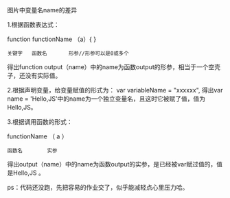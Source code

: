 
图片中变量名name的差异

1.根据函数表达式：

  function functionName （a）{ }

    关键字   函数名       形参//形参可以是0或多个

  得出function output（name）中的name为函数output的形参，相当于一个空壳子，还没有实际值。

2.根据声明变量，给变量赋值的形式为：
  var variableName  = "xxxxxx",
  得出var name = 'Hello,JS'中的name为一个独立变量名，且这时它被赋了值，值为Hello,JS。

3.根据调用函数的形式：

  functionName （ a ）

    函数名        实参

  得出output（name）中的name为函数output的实参，是已经被var赋过值的，值是Hello,JS 。


ps：代码还没跑，先把容易的作业交了，似乎能减轻点心里压力哈。